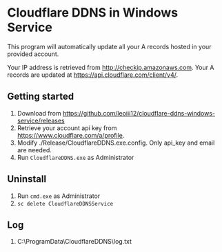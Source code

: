 # Cloudflare DDNS in Windows Service

This program will automatically update all your A records hosted in your provided account.

Your IP address is retrieved from http://checkip.amazonaws.com.
Your A records are updated at https://api.cloudflare.com/client/v4/.

## Getting started
1. Download from https://github.com/leoiii12/cloudflare-ddns-windows-service/releases
2. Retrieve your account api key from https://www.cloudflare.com/a/profile.
3. Modify ./Release/CloudflareDDNS.exe.config. Only api_key and email are needed.
4. Run ```CloudflareDDNS.exe``` as Administrator

## Uninstall
1. Run ```cmd.exe``` as Administrator
2. ```sc delete CloudflareDDNSService```

## Log
1. C:\ProgramData\CloudflareDDNS\log.txt
